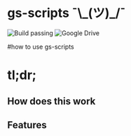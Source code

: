 # gs-scripts ¯\\\_(ツ)_/¯
![Build passing](https://img.shields.io/badge/Build-pass-brightgreen)
![Google Drive](https://img.shields.io/badge/Google%20Drive-4285F4?style=for-the-badge&logo=googledrive&logoColor=white)


#how to use gs-scripts


# tl;dr;


## How does this work



## Features

